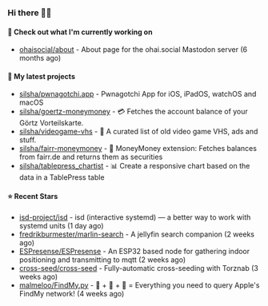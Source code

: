 ### Hi there 🦊👋

#### 👷 Check out what I'm currently working on

- [ohaisocial/about](https://github.com/ohaisocial/about) - About page for the ohai.social Mastodon server (6 months ago)

#### 🌱 My latest projects

- [silsha/pwnagotchi.app](https://github.com/silsha/pwnagotchi.app) - Pwnagotchi App for iOS, iPadOS, watchOS and macOS
- [silsha/goertz-moneymoney](https://github.com/silsha/goertz-moneymoney) - 💳 Fetches the account balance of your Görtz Vorteilskarte.
- [silsha/videogame-vhs](https://github.com/silsha/videogame-vhs) - 👾 A curated list of old video game VHS, ads and stuff.
- [silsha/fairr-moneymoney](https://github.com/silsha/fairr-moneymoney) - 💸 MoneyMoney extension: Fetches balances from fairr.de and returns them as securities
- [silsha/tablepress_chartist](https://github.com/silsha/tablepress_chartist) - 📊 Create a responsive chart based on the data in a TablePress table

#### ⭐ Recent Stars

- [isd-project/isd](https://github.com/isd-project/isd) - isd (interactive systemd) — a better way to work with systemd units (1 day ago)
- [fredrikburmester/marlin-search](https://github.com/fredrikburmester/marlin-search) - A jellyfin search companion (2 weeks ago)
- [ESPresense/ESPresense](https://github.com/ESPresense/ESPresense) - An ESP32 based node for gathering indoor positioning and transmitting to mqtt (2 weeks ago)
- [cross-seed/cross-seed](https://github.com/cross-seed/cross-seed) - Fully-automatic cross-seeding with Torznab (3 weeks ago)
- [malmeloo/FindMy.py](https://github.com/malmeloo/FindMy.py) - 🍏 &#43; 🎯 &#43; 🐍 = Everything you need to query Apple&#39;s FindMy network! (4 weeks ago)
